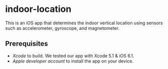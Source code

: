 # indoor-location
This is an iOS app that determines the indoor vertical location using sensors such as accelerometer, gyroscope, and magnetometer.


## Prerequisites
- *Xcode* to build. We tested our app with Xcode 5.1 & iOS 6.1.
- *Apple developer account* to install the app on your device.